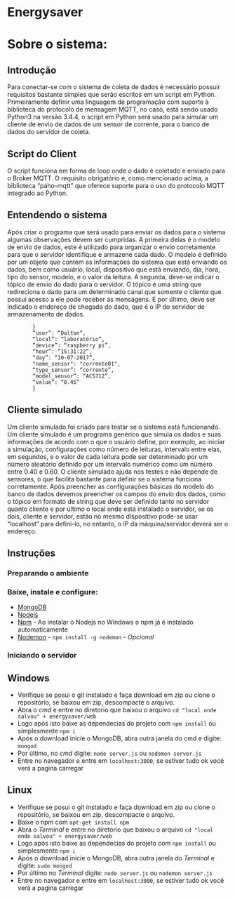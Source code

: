 # Energysaver

# Sobre o sistema:
## Introdução
Para conectar-se com o sistema de coleta de dados é necessário possuir requisitos bastante simples que serão escritos em um script em Python. Primeiramente definir uma linguagem de programação com suporte à biblioteca do protocolo de mensagem MQTT, no caso, está sendo usado Python3 na versão 3.4.4, o script em Python será usado para simular um cliente de envio de dados de um sensor de corrente, para o banco de dados do servidor de coleta.

## Script do Client
O script funciona em forma de loop onde o dado é coletado e enviado para o Broker MQTT. O requisito obrigatório é, como mencionado acima, a biblioteca “paho-mqtt” que oferece suporte para o uso do protocolo MQTT integrado ao Python.

## Entendendo o sistema
Após criar o programa que será usado para enviar os dados para o sistema algumas observações devem ser cumpridas. A primeira delas é o modelo de envio de dados, este é utilizado para organizar o envio corretamente para que o servidor identifique e armazene cada dado. O modelo é definido por um objeto que contém as informações do sistema que está enviando os dados, bem como usuário, local, dispositivo que está enviando, dia, hora, tipo do sensor, modelo, e o valor da leitura. A segunda, deve-se indicar o tópico de envio do dado para o servidor. O tópico é uma string que redireciona o dado para um determinado canal que somente o cliente que possui acesso a ele pode receber as mensagens. E por último, deve ser indicado o endereço de chegada do dado, que é o IP do servidor de armazenamento de dados.

```
		}
		“user”: “Dalton”,
		“local”: “laboratório”,
		”device”: “raspberry pi”,
		“hour”: ”15:31:22”,
		“day”: “10-07-2017”,
		"name_sensor": "corrente01",
		“type_sensor”: “corrente”,
		“model_sensor”: “ACS712”,
		“value”: “0.45”
		}
```

## Cliente simulado
Um cliente simulado foi criado para testar se o sistema está funcionando. Um cliente simulado é um programa genérico que simula os dados e suas informações de acordo com o que o usuário define, por exemplo, ao iniciar a simulação, configurações como número de leituras, intervalo entre elas, em segundos, e o valor de cada leitura pode ser determinado por um número aleatório definido por um intervalo numérico como um número entre 0.40 e 0.60. O cliente simulado ajuda nos testes e não depende de sensores, o que facilita bastante para definir se o sistema funciona corretamente.
Após preencher as configurações básicas do modelo do banco de dados devemos preencher os campos do envio dos dados, como o tópico em formato de string que deve ser definido tanto no servidor quanto cliente e por último o local onde está instalado o servidor, se os dois, cliente e servidor, estão no mesmo dispositivo pode-se usar “localhost” para defini-lo, no entanto, o IP da máquina/servidor deverá ser o endereço.

## Instruções

### Preparando o ambiente

### Baixe, instale e configure:
* [MongoDB](https://www.mongodb.com/ "Mongo DataBase")
* [Nodejs](https://nodejs.org/en/ "Servidor")
* [Npm](https://www.npmjs.com/ "NodeJs package manager") - Ao instalar o Nodejs no Windows o npm já é instalado automaticamente
* [Nodemon](https://nodemon.io/ "Nodemon") - ```npm install -g nodemon``` - *Opcional*

### Iniciando o servidor
## Windows
* Verifique se posui o git instalado e faça download em zip ou clone o repositório, se baixou em zip, descompacte o arquivo.
* Abra o *cmd* e entre no diretorio que baixou o arquivo ```cd "local onde salvou" + energysaver/web```
* Logo após isto baixe as dependecias do projeto com ```npm install``` ou simplesmente ```npm i```
* Após o download inicie o MongoDB, abra outra janela do cmd e digite: ```mongod```
* Por último, no *cmd* digite: ```node server.js``` ou ```nodemon server.js```
* Entre no navegador e entre em ```localhost:3000```, se estiver tudo ok você verá a pagina carregar

## Linux
* Verifique se posui o git instalado e faça download em zip ou clone o repositório, se baixou em zip, descompacte o arquivo.
* Baixe o npm com ```apt-get install npm```
* Abra o *Terminal* e entre no diretorio que baixou o arquivo ```cd "local onde salvou" + energysaver/web```
* Logo após isto baixe as dependecias do projeto com ```npm install``` ou simplesmente ```npm i```
* Após o download inicie o MongoDB, abra outra janela do *Terminal* e digite: ```sudo mongod```
* Por último no *Terminal* digite: ```node server.js``` ou ```nodemon server.js```
* Entre no navegador e entre em ```localhost:3000```, se estiver tudo ok você verá a pagina carregar
